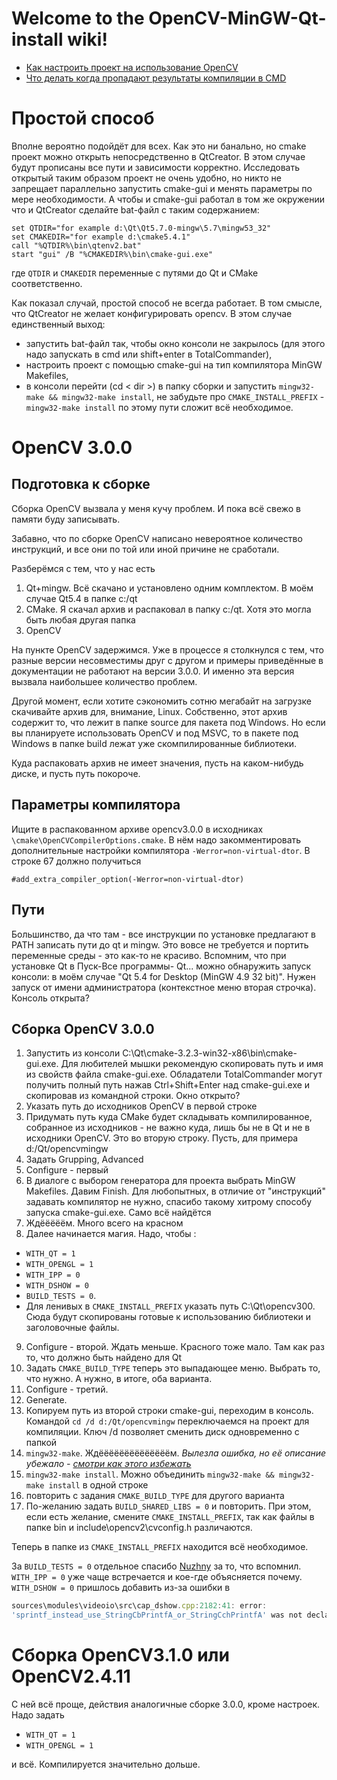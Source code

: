 # Welcome to the OpenCV-MinGW-Qt-install wiki!

 * [Как настроить проект на использование OpenCV](https://github.com/aleksey-nikolaev/OpenCV-MinGW-Qt-install/wiki/Qt-pro-file-settings)
 * [Что делать когда пропадают результаты компиляции в CMD](https://github.com/aleksey-nikolaev/OpenCV-MinGW-Qt-install/wiki/CMD-gui-settings)

# Простой способ
Вполне вероятно подойдёт для всех. Как это ни банально, но cmake проект можно открыть непосредственно в QtCreator. В этом случае будут прописаны все пути и зависимости корректно. Исследовать открытый таким образом проект не очень удобно, но никто не запрещает параллельно запустить cmake-gui и менять параметры по мере необходимости. А чтобы и cmake-gui работал в том же окружении что и QtCreator сделайте bat-файл с таким содержанием:

```batch
set QTDIR="for example d:\Qt\Qt5.7.0-mingw\5.7\mingw53_32"
set CMAKEDIR="for example d:\cmake5.4.1"
call "%QTDIR%\bin\qtenv2.bat"
start "gui" /B "%CMAKEDIR%\bin\cmake-gui.exe"
```
где `QTDIR` и `CMAKEDIR` переменные с путями до Qt и CMake соответственно.

Как показал случай, простой способ не всегда работает. В том смысле, что QtCreator не желает конфигурировать opencv. В этом случае единственный выход:
 * запустить bat-файл так, чтобы окно консоли не закрылось (для этого надо запускать в cmd или shift+enter в TotalCommander),
 * настроить проект с помощью cmake-gui на тип компилятора MinGW Makefiles,
 * в консоли перейти (cd < dir >) в папку сборки и запустить `mingw32-make && mingw32-make install`, не забудьте про `CMAKE_INSTALL_PREFIX` - `mingw32-make install` по этому пути сложит всё необходимое.

# OpenCV 3.0.0
## Подготовка к сборке
Сборка OpenCV вызвала у меня кучу проблем. И пока всё свежо в памяти буду записывать.

Забавно, что по сборке OpenCV написано невероятное количество инструкций, и все они по той или иной причине не сработали.

Разберёмся с тем, что у нас есть

1. Qt+mingw. Всё скачано и установлено одним комплектом. В моём случае Qt5.4 в папке c:/qt
2. CMake. Я скачал архив и распаковал в папку c:/qt. Хотя это могла быть любая другая папка
3. OpenCV

На пункте OpenCV задержимся. Уже в процессе я столкнулся с тем, что разные версии несовместимы друг с другом и примеры приведённые в документации не работают на версии 3.0.0. И именно эта версия вызвала наибольшее количество проблем.

Другой момент, если хотите сэкономить сотню мегабайт на загрузке скачивайте архив для, внимание, Linux. Собственно, этот архив содержит то, что лежит в папке source для пакета под Windows. Но если вы планируете использовать OpenCV и под MSVC, то в пакете под Windows в папке build лежат уже скомпилированные библиотеки.

Куда распаковать архив не имеет значения, пусть на каком-нибудь диске, и пусть путь покороче.

## Параметры компилятора

Ищите в распакованном архиве opencv3.0.0 в исходниках `\cmake\OpenCVCompilerOptions.cmake`. В нём надо закомментировать дополнительные настройки компилятора `-Werror=non-virtual-dtor`. В строке 67 должно получиться

    #add_extra_compiler_option(-Werror=non-virtual-dtor)

## Пути

Большинство, да что там - все инструкции по установке предлагают в PATH записать пути до qt и mingw. Это вовсе не требуется и портить переменные среды - это как-то не красиво. Вспомним, что при установке Qt в Пуск-Все программы- Qt... можно обнаружить запуск консоли: в моём случае "Qt 5.4 for Desktop (MinGW 4.9 32 bit)". Нужен запуск от имени администратора (контекстное меню вторая строчка). Консоль открыта?

## Сборка OpenCV 3.0.0
1. Запустить из консоли C:\Qt\cmake-3.2.3-win32-x86\bin\cmake-gui.exe. Для любителей мышки рекомендую скопировать путь и имя из свойств файла cmake-gui.exe. Обладатели TotalCommander могут получить полный путь нажав Ctrl+Shift+Enter над cmake-gui.exe и скопировав из командной строки. Окно открыто?
2. Указать путь до исходников OpenCV в первой строке
3. Придумать путь куда CMake будет складывать компилированное, собранное из исходников - не важно куда, лишь бы не в Qt и не в исходники OpenCV. Это во вторую строку. Пусть, для примера d:/Qt/opencvmingw
4. Задать Grupping, Advanced
5. Configure - первый
6. В диалоге с выбором генератора для проекта выбрать MinGW Makefiles. Давим Finish. Для любопытных, в отличие от "инструкций" задавать компилятор не нужно, спасибо такому хитрому способу запуска cmake-gui.exe. Само всё найдётся
7. Ждёёёёём. Много всего на красном
8. Далее начинается магия. Надо, чтобы :

  * `WITH_QT = 1`
  * `WITH_OPENGL = 1` 
  * `WITH_IPP = 0`
  * `WITH_DSHOW = 0`
  * `BUILD_TESTS = 0`.
  * Для ленивых в `CMAKE_INSTALL_PREFIX` указать путь C:\Qt\opencv300. Сюда будут скопированы готовые к использованию библиотеки и заголовочные файлы.

9. Configure - второй. Ждать меньше. Красного тоже мало. Там как раз то, что должно быть найдено для Qt
10. Задать `CMAKE_BUILD_TYPE` теперь это выпадающее меню. Выбрать то, что нужно. А нужно, в итоге, оба варианта.
11. Configure - третий.
12. Generate.
12. Копируем путь из второй строки cmake-gui, переходим в консоль. Командой `cd /d d:/Qt/opencvmingw` переключаемся на проект для компиляции. Ключ /d позволяет сменить диск одновременно с папкой
14. `mingw32-make`. Ждёёёёёёёёёёёёёём. _Вылезла ошибка, но её описание убежало - [смотри как этого избежать](https://github.com/aleksey-nikolaev/OpenCV-MinGW-Qt-install/wiki/CMD-gui-settings)_
14. `mingw32-make install`. Можно объединить `mingw32-make && mingw32-make install` в одной строке
15. повторить с задания `CMAKE_BUILD_TYPE` для другого варианта
16. По-желанию задать `BUILD_SHARED_LIBS = 0` и повторить. При этом, если есть желание, смените `CMAKE_INSTALL_PREFIX`, так как файлы в папке bin и include\opencv2\cvconfig.h различаются.

Теперь в папке из `CMAKE_INSTALL_PREFIX` находится всё необходимое.

За `BUILD_TESTS = 0` отдельное спасибо [Nuzhny](http://rsdn.ru/account/info/32351) за то, что вспомнил.
`WITH_IPP = 0` уже чаще встречается и кое-где объясняется почему. `WITH_DSHOW = 0` пришлось добавить из-за ошибки в

```js
sources\modules\videoio\src\cap_dshow.cpp:2182:41: error:
'sprintf_instead_use_StringCbPrintfA_or_StringCchPrintfA' was not declared in this scope
```

# Сборка OpenCV3.1.0 или OpenCV2.4.11
С ней всё проще, действия аналогичные сборке 3.0.0, кроме настроек. Надо задать
  * `WITH_QT = 1`
  * `WITH_OPENGL = 1` 

и всё. Компилируется значительно дольше.

